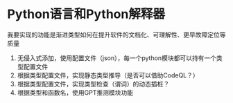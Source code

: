 # Python语言和Python解释器

我要实现的功能是渐进类型如何在提升软件的文档化、可理解性、更早故障定位等质量

1. 无侵入式添加，使用配置文件（json），每一个python模块都可以持有一个类型配置文件
2. 根据类型配置文件，实现静态类型推导（是否可以借助CodeQL？）
3. 根据类型配置文件，实现类型检查（谓词）的动态插桩？
4. 根据类型和函数名，使用GPT推测模块功能
